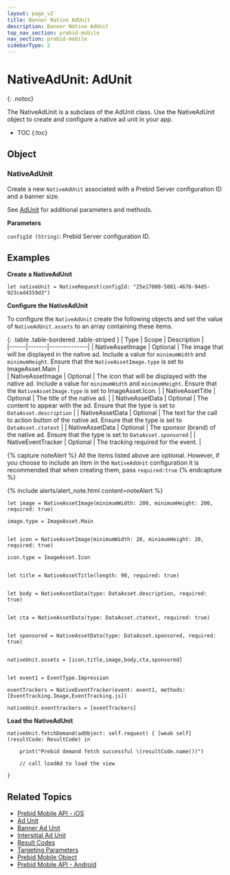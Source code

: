 ```yaml
---
layout: page_v2
title: Banner Native AdUnit
description: Banner Native AdUnit
top_nav_section: prebid-mobile
nav_section: prebid-mobile
sidebarType: 2
---
```


# NativeAdUnit: AdUnit
{: .notoc}

The NativeAdUnit is a subclass of the AdUnit class. Use the NativeAdUnit object to create and configure a native ad unit in your app.

- TOC
 {:toc}

## Object
### NativeAdUnit
Create a new `NativeAdUnit` associated with a Prebid Server configuration ID and a banner size.

See [AdUnit](http://localhost:8080/prebid-mobile/pbm-api/ios/pbm-adunit-ios.html) for additional parameters and methods.

**Parameters**

`configId (String)`: Prebid Server configuration ID.

## Examples

**Create a NativeAdUnit**

```
let nativeUnit = NativeRequest(configId: "25e17008-5081-4676-94d5-923ced4359d3")
```
**Configure the NativeAdUnit**

To configure the `NativeAdUnit` create the following objects and set the value of `NativeAdUnit.assets` to an array containing these items.

{: .table .table-bordered .table-striped }
| Type | Scope |  Description |   
|------|-------|--------------|
| NativeAssetImage  | Optional  | The image that will be displayed in the native ad. Include a value for `minimumWidth` and `minimumHeight`. Ensure that the `NativeAssetImage.type` is set to ImageAsset.Main |   
| NativeAssetImage  | Optional  | The icon that will be displayed with the native ad. Include a value for `minimumWidth` and `minimumHeight`. Ensure that the `NativeAssetImage.type` is set to ImageAsset.Icon.  |
| NativeAssetTitle | Optional | The title of the native ad. |
| NativeAssetData | Optional | The content to appear with the ad. Ensure that the type is set to `DataAsset.description` |
| NativeAssetData | Optional | The text for the call to action button of the native ad. Ensure that the type is set to `DataAsset.ctatext` |
| NativeAssetData | Optional | The sponsor (brand) of the native ad. Ensure that the type is set to `DataAsset.sponsored` |
| NativeEventTracker | Optional | The tracking required for the event. |

{% capture noteAlert %}
All the items listed above are optional. However, if you choose to include an item in the `NativeAdUnit` configuration it is recommended that when creating them, pass `required:true`
{% endcapture %}

{% include alerts/alert_note.html content=noteAlert %}

```
let image = NativeAssetImage(minimumWidth: 200, minimumHeight: 200, required: true)

image.type = ImageAsset.Main


let icon = NativeAssetImage(minimumWidth: 20, minimumHeight: 20, required: true)

icon.type = ImageAsset.Icon


let title = NativeAssetTitle(length: 90, required: true)


let body = NativeAssetData(type: DataAsset.description, required: true)


let cta = NativeAssetData(type: DataAsset.ctatext, required: true)


let sponsored = NativeAssetData(type: DataAsset.sponsored, required: true)


nativeUnit.assets = [icon,title,image,body,cta,sponsored]


let event1 = EventType.Impression

eventTrackers = NativeEventTracker(event: event1, methods: [EventTracking.Image,EventTracking.js])

nativeUnit.eventtrackers = [eventTrackers]
```

**Load the NativeAdUnit**
```
nativeUnit.fetchDemand(adObject: self.request) { [weak self] (resultCode: ResultCode) in

    print("Prebid demand fetch successful \(resultCode.name())")

    // call loadAd to load the view

}
```

## Related Topics

- [Prebid Mobile API - iOS]({{site.baseurl}}/prebid-mobile/pbm-api/ios/pbm-api-iOS.html)
- [Ad Unit]({{site.baseurl}}/prebid-mobile/pbm-api/ios/pbm-adunit-ios.html)
- [Banner Ad Unit]({{site.baseurl}}prebid-mobile/pbm-api/ios/pbm-banneradunit-ios.html)
- [Intersitial Ad Unit]({{site.baseurl}}/prebid-mobile/pbm-api/ios/pbm-bannerinterstitialadunit-ios.html)
- [Result Codes]({{site.baseurl}}/prebid-mobile/pbm-api/ios/pbm-api-result-codes-ios.html)
- [Targeting Parameters]({{site.baseurl}}/prebid-mobile/pbm-api/ios/pbm-targeting-ios.html)
- [Prebid Mobile Object]({{site.baseurl}}/prebid-mobile/pbm-api/ios/prebidmobile-object-ios.html)
- [Prebid Mobile API - Android]({{site.baseurl}}/prebid-mobile/pbm-api/android/pbm-api-android.html)
